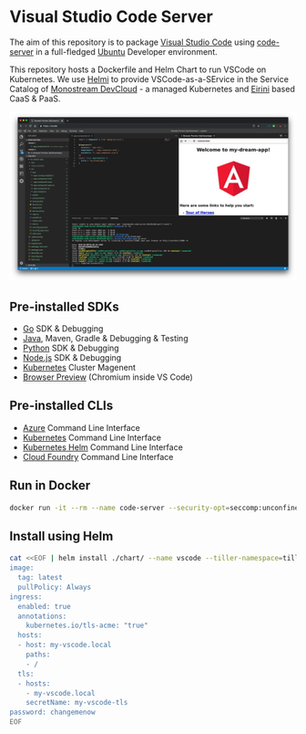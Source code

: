 # Visual Studio Code Server

The aim of this repository is to package [Visual Studio Code](https://code.visualstudio.com/) using [code-server](https://github.com/codercom/code-server) in a full-fledged [Ubuntu](https://www.ubuntu.com/desktop/developers) Developer environment.

This repository hosts a Dockerfile and Helm Chart to run VSCode on Kubernetes. We use [Helmi](https://github.com/monostream/helmi) to provide VSCode-as-a-SErvice in the Service Catalog of [Monostream DevCloud](https://www.monostream.com/cloud) - a managed Kubernetes and [Eirini](https://www.cloudfoundry.org/project-eirini/) based CaaS & PaaS.

![Angular Demo](docs/demo_ng.png)

## Pre-installed SDKs

- [Go](https://golang.org/) SDK & Debugging
- [Java](https://openjdk.java.net/), Maven, Gradle & Debugging & Testing
- [Python](https://www.python.org/) SDK & Debugging
- [Node.js](https://nodejs.org) SDK & Debugging
- [Kubernetes](https://kubernetes.io/) Cluster Magenent
- [Browser Preview](https://github.com/auchenberg/vscode-browser-preview) (Chromium inside VS Code)

## Pre-installed CLIs

- [Azure](https://docs.microsoft.com/en-us/cli/) Command Line Interface
- [Kubernetes](https://kubectl.docs.kubernetes.io/) Command Line Interface
- [Kubernetes Helm](https://helm.sh/) Command Line Interface
- [Cloud Foundry](https://docs.cloudfoundry.org/cf-cli/) Command Line Interface

## Run in Docker

```bash
docker run -it --rm --name code-server --security-opt=seccomp:unconfined -p 127.0.0.1:8443:8443 -v $(pwd)/project:/home/coder/project monostream/code-server:latest --allow-http --no-auth
```

## Install using Helm

```bash
cat <<EOF | helm install ./chart/ --name vscode --tiller-namespace=tiller -f -
image:
  tag: latest
  pullPolicy: Always
ingress:
  enabled: true
  annotations:
    kubernetes.io/tls-acme: "true"  
  hosts:
  - host: my-vscode.local
    paths:
    - /
  tls:
  - hosts:
    - my-vscode.local
    secretName: my-vscode-tls
password: changemenow
EOF
```